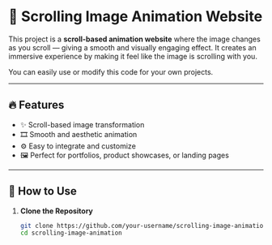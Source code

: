 # 📜 Scrolling Image Animation Website

This project is a **scroll-based animation website** where the image changes as you scroll — giving a smooth and visually engaging effect. It creates an immersive experience by making it feel like the image is scrolling with you.

You can easily use or modify this code for your own projects.

---

## 🔥 Features

- ✨ Scroll-based image transformation  
- 🎞️ Smooth and aesthetic animation  
- ⚙️ Easy to integrate and customize  
- 🖼️ Perfect for portfolios, product showcases, or landing pages

---

## 🚀 How to Use

1. **Clone the Repository**
   ```bash
   git clone https://github.com/your-username/scrolling-image-animation.git
   cd scrolling-image-animation

